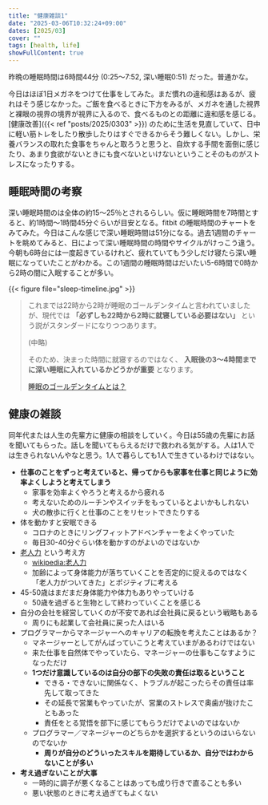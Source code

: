 ```yaml
---
title: "健康雑談1"
date: "2025-03-06T10:32:24+09:00"
dates: [2025/03]
cover: ""
tags: [health, life]
showFullContent: true
---
```


昨晩の睡眠時間は6時間44分 (0:25〜7:52, 深い睡眠0:51) だった。普通かな。

今日はほぼ1日メガネをつけて仕事をしてみた。まだ慣れの違和感はあるが、疲れはそう感じなかった。ご飯を食べるときに下方をみるが、メガネを通した視界と裸眼の視界の境界が視界に入るので、食べるものとの距離に違和感を感じる。[健康改善]({{< ref "posts/2025/0303" >}}) のために生活を見直していて、日中に軽い筋トレをしたり散歩したりはすぐできるからそう難しくない。しかし、栄養バランスの取れた食事をちゃんと取ろうと思うと、自炊する手間を面倒に感じたり、あまり食欲がないときにも食べないといけないということそのものがストレスになったりする。

## 睡眠時間の考察

深い睡眠時間のは全体の約15～25％とされるらしい。仮に睡眠時間を7時間とすると、約1時間〜1時間45分ぐらいが目安となる。fitbit の睡眠時間のチャートをみてみた。今日はこんな感じで深い睡眠時間は51分になる。過去1週間のチャートを眺めてみると、日によって深い睡眠時間の時間やサイクルがけっこう違う。今朝も6時台には一度起きているけれど、疲れていてもう少しだけ寝たら深い睡眠になっていたことがわかる。この1週間の睡眠時間はだいたい5-6時間で0時から2時の間に入眠することが多い。

{{< figure file="sleep-timeline.jpg" >}}

> これまでは22時から2時が睡眠のゴールデンタイムと言われていましたが、現代では **「必ずしも22時から2時に就寝している必要はない」** という説がスタンダードになりつつあります。
> 
> (中略)
> 
> そのため、決まった時間に就寝するのではなく、 **入眠後の3～4時間までに深い睡眠に入れているかどうかが重要** となります。
> 
> [睡眠のゴールデンタイムとは？](https://kanade-jibika.jp/sas/infomation/topics/%E7%9D%A1%E7%9C%A0%E3%81%AE%E3%82%B4%E3%83%BC%E3%83%AB%E3%83%87%E3%83%B3%E3%82%BF%E3%82%A4%E3%83%A0%E3%81%A8%E3%81%AF%EF%BC%9F/)

## 健康の雑談

同年代または人生の先輩方に健康の相談をしていく。今日は55歳の先輩にお話を聞いてもらった。話しを聞いてもらえるだけで救われる気がする。人は1人では生きられないんやなと思う。1人で暮らしても1人で生きているわけではない。

* **仕事のことをずっと考えていると、帰ってからも家事を仕事と同じように効率よくしようと考えてしまう**
  * 家事を効率よくやろうと考えるから疲れる
  * 考えないためのルーチンやスイッチをもっているとよいかもしれない
  * 犬の散歩に行くと仕事のことをリセットできたりする
* 体を動かすと安眠できる
  * コロナのときにリングフィットアドベンチャーをよくやっていた
  * 毎日30-40分ぐらい体を動かすのがよいのではないか
* [老人力](https://www.chikumashobo.co.jp/product/9784480816061/) という考え方
  * [wikipedia:老人力](https://ja.wikipedia.org/wiki/%E8%80%81%E4%BA%BA%E5%8A%9B)
  * 加齢によって身体能力が落ちていくことを否定的に捉えるのではなく「老人力がついてきた」とポジティブに考える
* 45-50歳はまだまだ身体能力や体力もありやっていける
  * 50歳を過ぎると生物として終わっていくことを感じる
* 自分の会社を経営していくのが不安であれば会社員に戻るという戦略もある
  * 周りにも起業して会社員に戻った人はいる
* プログラマーからマネージャーへのキャリアの転換を考えたことはあるか？
  * マネージャーとしてがんばっていこうと考えていまがあるわけではない
  * 来た仕事を自然体でやっていたら、マネージャーの仕事もこなすようになっただけ
  * **1つだけ意識しているのは自分の部下の失敗の責任は取るということ**
    * できる・できないに関係なく、トラブルが起こったらその責任は率先して取ってきた
    * その延長で営業もやっていたが、営業のストレスで奥歯が抜けたこともあった
    * 責任をとる覚悟を部下に感じてもらうだけでよいのではないか
  * プログラマー／マネージャーのどちらかを選択するというのはいらないのでないか
    * **周りが自分のどういったスキルを期待しているか、自分ではわからないことが多い**
* **考え過ぎないことが大事**
  * 一時的に調子が悪くなることはあっても成り行きで直ることも多い
  * 悪い状態のときに考え過ぎてもよくない

